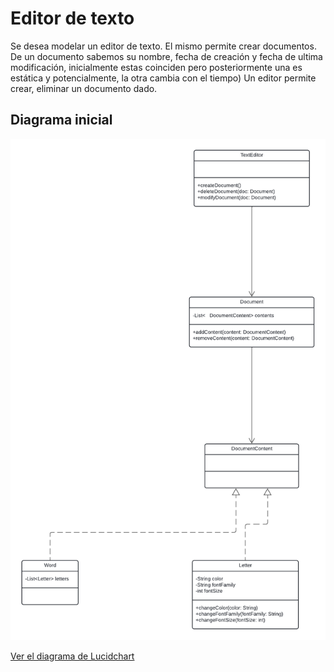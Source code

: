 # Editor de texto

Se desea modelar un editor de texto. El mismo permite crear documentos. De un documento sabemos su nombre, fecha de creación y fecha de ultima modificación, inicialmente estas coinciden pero posteriormente una es estática y potencialmente, la otra cambia con el tiempo)
Un editor permite crear, eliminar un documento dado.


## Diagrama inicial

![Diagrama de Lucidchart](diagrama.png)

[Ver el diagrama de Lucidchart](https://www.lucidchart.com/documents/enlace-al-diagrama)
